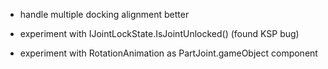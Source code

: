 * handle multiple docking alignment better

* experiment with IJointLockState.IsJointUnlocked()
  (found KSP bug)

* experiment with RotationAnimation as PartJoint.gameObject component
